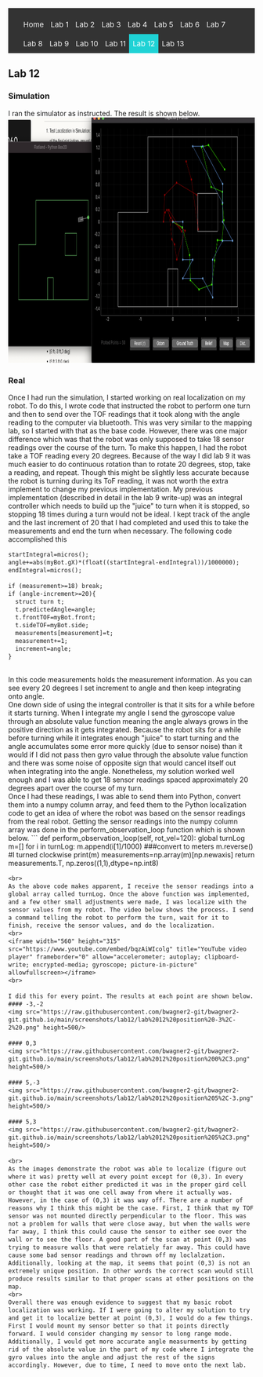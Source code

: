 <!-- # ECE 5960 -->
<style>
.topnav {
  background-color: #333;
  overflow: hidden;
}

/* Style the links inside the navigation bar */
.topnav a {
  float: left;
  color: #f2f2f2;
  text-align: center;
  padding: 10px 7px;
  text-decoration: none;
  font-size: 15px;
}

/* Change the color of links on hover */
.topnav a:hover {
  background-color: #ddd;
  color: black;
}

/* Add a color to the active/current link */
.topnav a.active {
  background-color: #1FD2D5;
  color: white;
}
</style>

<div class="topnav">
  <ul>
  <a href="/">Home</a>
  <a href="/lab1"> Lab 1 </a>
  <a href="/lab2">Lab 2</a>
  <a href="/lab3"> Lab 3</a>
  <a href="/lab4">Lab 4</a>
  <a href="/lab5">Lab 5</a>
  <a href="/lab6">Lab 6</a>
  <a href="/lab7">Lab 7</a>
  <a href="/lab8">Lab 8</a>
  <a href="/lab9">Lab 9</a>
  <a href="/lab10">Lab 10</a>
  <a href="/lab11">Lab 11</a>
  <a class="active" href="/lab12">Lab 12</a>
  <a href="/lab13">Lab 13</a>
  </ul>
</div>

## Lab 12

### Simulation
I ran the simulator as instructed. The result is shown below.
<br>
<img src="https://raw.githubusercontent.com/bwagner2-git/bwagner2-git.github.io/main/screenshots/lab12/Screen%20Shot%202022-05-04%20at%2012.03.45%20PM.png" height=500/>

### Real
Once I had run the simulation, I started working on real localization on my robot. To do this, I wrote code that instructed the robot to perform one turn and then to send over the TOF readings that it took along with the angle reading to the computer via bluetooth. This was very similar to the mapping lab, so I started with that as the base code. However, there was one major difference which was that the robot was only supposed to take 18 sensor readings over the course of the turn. To make this happen, I had the robot take a TOF reading every 20 degrees. Because of the way I did lab 9 it was much easier to do continuous rotation than to rotate 20 degrees, stop, take a reading, and repeat. Though this might be slightly less accurate because the robot is turning during its ToF reading, it was not worth the extra implement to change my previous implementation. My previous implementation (described in detail in the lab 9 write-up) was an integral controller which needs to build up the "juice" to turn when it is stopped, so stopping 18 times during a turn would not be ideal. I kept track of the angle and the last increment of 20 that I had completed and used this to take the measurements and end the turn when necessary. The following code accomplished this
```
startIntegral=micros();
angle+=abs(myBot.gX)*(float((startIntegral-endIntegral))/1000000);
endIntegral=micros();

if (measurement>=18) break;
if (angle-increment>=20){
  struct turn t;
  t.predictedAngle=angle;
  t.frontTOF=myBot.front;
  t.sideTOF=myBot.side;
  measurements[measurement]=t;
  measurement+=1;
  increment=angle;
}
```
<br>
In this code measurements holds the measurement information. As you can see every 20 degrees I set increment to angle and then keep integrating onto angle.
<br>
One down side of using the integral controller is that it sits for a while before it starts turning. When I integrate my angle I send the gyroscope value through an absolute value function meaning the angle always grows in the positive direction as it gets integrated. Because the robot sits for a while before turning while it integrates enough "juice" to start turning and the angle accumulates some error more quickly (due to sensor noise) than it would if I did not pass then gyro value through the absolute value function and there was some noise of opposite sign that would cancel itself out when integrating into the angle.  Nonetheless, my solution worked well enough and I was able to get 18 sensor readings spaced approximately 20 degrees apart over the course of my turn.
<br>
Once I had these readings, I was able to send them into Python, convert them into a numpy column array, and feed them to the Python localization code to get an idea of where the robot was based on the sensor readings from the real robot. Getting the sensor readings into the numpy column array was done in the perform_observation_loop function which is shown below.
```
 def perform_observation_loop(self, rot_vel=120):
        global turnLog
        m=[]
        for i in turnLog:
            m.append(i[1]/1000) ###convert to meters
        m.reverse() #I turned clockwise
        print(m)
        measurements=np.array(m)[np.newaxis]
        return measurements.T, np.zeros((1,1),dtype=np.int8)

```
<br>
As the above code makes apparent, I receive the sensor readings into a global array called turnLog. Once the above function was implemented, and a few other small adjustments were made, I was localize with the sensor values from my robot. The video below shows the process. I send a command telling the robot to perform the turn, wait for it to finish, receive the sensor values, and do the localization.
<br>
<iframe width="560" height="315" src="https://www.youtube.com/embed/bqzAiWIcolg" title="YouTube video player" frameborder="0" allow="accelerometer; autoplay; clipboard-write; encrypted-media; gyroscope; picture-in-picture" allowfullscreen></iframe>
<br>

I did this for every point. The results at each point are shown below.
#### -3,-2
<img src="https://raw.githubusercontent.com/bwagner2-git/bwagner2-git.github.io/main/screenshots/lab12/lab%2012%20position%20-3%2C-2%20.png" height=500/>

#### 0,3
<img src="https://raw.githubusercontent.com/bwagner2-git/bwagner2-git.github.io/main/screenshots/lab12/lab%2012%20position%200%2C3.png" height=500/>

#### 5,-3
<img src="https://raw.githubusercontent.com/bwagner2-git/bwagner2-git.github.io/main/screenshots/lab12/lab%2012%20position%205%2C-3.png" height=500/>

#### 5,3
<img src="https://raw.githubusercontent.com/bwagner2-git/bwagner2-git.github.io/main/screenshots/lab12/lab%2012%20position%205%2C3.png" height=500/>

<br>
As the images demonstrate the robot was able to localize (figure out where it was) pretty well at every point except for (0,3). In every other case the robot either predicted it was in the proper gird cell or thought that it was one cell away from where it actually was. However, in the case of (0,3) it was way off. There are a number of reasons why I think this might be the case. First, I think that my TOF sensor was not mounted directly perpendicular to the floor. This was not a problem for walls that were close away, but when the walls were far away, I think this could cause the sensor to either see over the wall or to see the floor. A good part of the scan at point (0,3) was trying to measure walls that were relatiely far away. This could have cause some bad sensor readings and thrown off my loclalzation. Additionally, looking at the map, it seems that point (0,3) is not an extremely unique position. In other words the correct scan would still produce results similar to that proper scans at other positions on the map. 
<br>
Overall there was enough evidence to suggest that my basic robot localization was working. If I were going to alter my solution to try and get it to localize better at point (0,3), I would do a few things. First I would mount my sensor better so that it points directly forward. I would consider changing my sensor to long range mode. Additionally, I would get more accurate angle measurments by getting rid of the absolute value in the part of my code where I integrate the gyro values into the angle and adjust the rest of the signs accordingly. However, due to time, I need to move onto the next lab.
